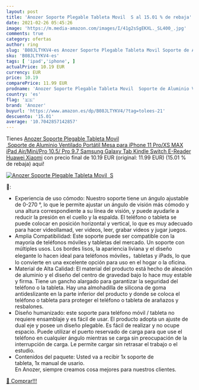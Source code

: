 ```yaml
---
layout: post
title: 'Anozer Soporte Plegable Tableta Movil  S al 15.01 % de rebaja'
date: 2021-02-26 05:45:26
image: 'https://m.media-amazon.com/images/I/41g2sSgEKXL._SL400_.jpg'
comments: true
category: ofertas
author: ring
slug: 'B08JLTYKV4-es Anozer Soporte Plegable Tableta Movil Soporte de Aluminio...'
sku: 'B08JLTYKV4-es'
tags: [ 'ipad','iphone', ]
actualPrice: 10.19 EUR
currency: EUR
price: 10.19
comparePrice: 11.99 EUR
prodname: 'Anozer Soporte Plegable Tableta Movil  Soporte de Aluminio Ventilado Portátil Mesa para iPhone 11 Pro/XS MAX iPad Air/Mini/Pro 10.5/ Pro 9.7 Samsung Galaxy Tab Kindle Switch E-Reader Huawei Xiaomi'
country: 'es'
flag: '🇪🇸'
brand: 'Anozer'
buyurl: 'https://www.amazon.es/dp/B08JLTYKV4/?tag=tolees-21'
descuento: '15.01'
average: '10.7042857142857'
---
```


Tienes [Anozer Soporte Plegable Tableta Movil  Soporte de Aluminio Ventilado Portátil Mesa para iPhone 11 Pro/XS MAX iPad Air/Mini/Pro 10.5/ Pro 9.7 Samsung Galaxy Tab Kindle Switch E-Reader Huawei Xiaomi](https://www.amazon.es/dp/B08JLTYKV4/?tag=tolees-21) con precio final de  10.19 EUR (original: 11.99 EUR) (15.01 %  de rebaja) aqui!

[![Anozer Soporte Plegable Tableta Movil  S](https://m.media-amazon.com/images/I/41g2sSgEKXL._SL400_.jpg)](https://www.amazon.es/dp/B08JLTYKV4/?tag=tolees-21)

🔎:

- Experiencia de uso cómodo: Nuestro soporte tiene un ángulo ajustable de 0-270 °, lo que le permite ajustar un ángulo de visión más cómodo y una altura correspondiente a su línea de visión, y puede ayudarle a reducir la presión en el cuello y la espalda. El teléfono o tableta se puede colocar en posición horizontal y vertical, lo que es muy adecuado para hacer videollamad, ver videos, leer, grabar videos y jugar juegos.
- Amplia Compatibilidad: Este soporte puede ser compatible con la mayoría de teléfonos móviles y tabletas del mercado. Un soporte con múltiples usos. Los bordes lisos, la apariencia liviana y el diseño elegante lo hacen ideal para teléfonos móviles，tabletas y iPads, lo que lo convierte en una excelente opción para uso en el hogar o la oficina.
- Material de Alta Calidad: El material del producto está hecho de aleación de aluminio y el diseño del centro de gravedad bajo lo hace muy estable y firma. Tiene un gancho alargado para garantizar la seguridad del teléfono o la tableta. Hay una almohadilla de silicona de goma antideslizante en la parte inferior del producto y donde se coloca el teléfono o tableta para proteger el teléfono o tableta de arañazos y resbalones.
- Diseño humanizado: este soporte para teléfono móvil / tableta no requiere ensamblaje y es fácil de usar. El producto adopta un ajuste de dual eje y posee un diseño plegable. Es fácil de realizar y no ocupe espacio. Puede utilizar el puerto reservado de carga para que use el teléfono en cualquier ángulo mientras se carga sin preocupación de la interrupción de carga. Le permite cargar sin retrasar el trabajo o el estudio.
- Contenidos del paquete: Usted va a recibir 1x soporte de tableta, 1x manual de usario. En Anozer, siempre creamos cosa mejores para nuestros clientes.

[🛒 Comprar!!!](https://www.amazon.es/dp/B08JLTYKV4/?tag=tolees-21)
